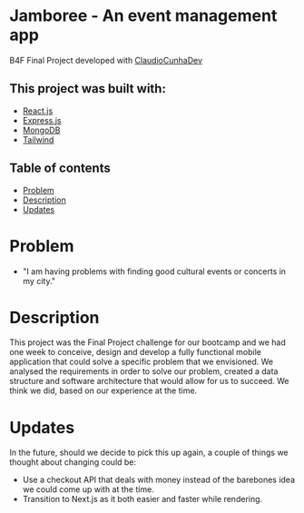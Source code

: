 # Jamboree - An event management app
B4F Final Project developed with [ClaudioCunhaDev](https://github.com/ClaudioCunhaDev)

## This project was built with:
- [React.js](https://react.dev/)
- [Express.js](https://expressjs.com/)
- [MongoDB](https://www.mongodb.com/)
- [Tailwind](https://tailwindcss.com/)

## Table of contents
- [Problem](#problem)
- [Description](#description)
- [Updates](#updates)

# Problem

- "I am having problems with finding good cultural events or concerts in my city."

# Description

This project was the Final Project challenge for our bootcamp and we had one week to conceive, design and develop a fully functional mobile application that could solve a specific problem that we envisioned. 
We analysed the requirements in order to solve our problem, created a data structure and software architecture that would allow for us to succeed.
We think we did, based on our experience at the time.

# Updates
In the future, should we decide to pick this up again, a couple of things we thought about changing could be:
- Use a checkout API that deals with money instead of the barebones idea we could come up with at the time.
- Transition to Next.js as it both easier and faster while rendering.
